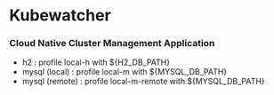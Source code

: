 # Kubewatcher

### Cloud Native Cluster Management Application

- h2 : profile local-h with ${H2_DB_PATH}
- mysql (local) : profile local-m with ${MYSQL_DB_PATH}
- mysql (remote) : profile local-m-remote with ${MYSQL_DB_PATH}

